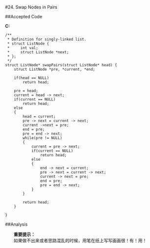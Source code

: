 #24. Swap Nodes in Pairs

##Accepted Code

**C:**

	/**
	 * Definition for singly-linked list.
	 * struct ListNode {
	 *     int val;
	 *     struct ListNode *next;
	 * };
	 */
	struct ListNode* swapPairs(struct ListNode* head) {
	    struct ListNode *pre, *current, *end;
	    
	    if(head == NULL)
	        return head;
	    
	    pre = head;
	    current = head -> next;
	    if(current == NULL)
	        return head;
	    else
	    {
	        head = current;
	        pre -> next = current -> next;
	        current ->next = pre;
	        end = pre;
	        pre = end -> next;
	        while(pre != NULL)
	        {
	            current = pre -> next;
	            if(current == NULL)
	                return head;
	            else
	            {
	                end -> next = current;
	                pre -> next = current -> next;
	                current -> next = pre;
	                end = pre;
	                pre = end -> next;
	            }
	        }
	        
	        return head;
	    }
	    
	}

##Analysis

　　**重要提示：**  
　　如果做不出来或者思路混乱的时候，用笔在纸上写写画画很！有！用！